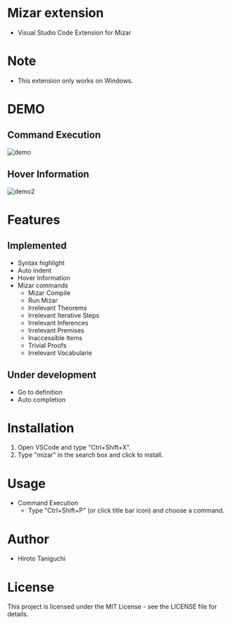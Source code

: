 # Mizar extension
* Visual Studio Code Extension for Mizar

# Note
* This extension only works on Windows.

# DEMO
## Command Execution
![demo](https://user-images.githubusercontent.com/32231297/92366947-c68bdb00-f130-11ea-8dd0-52ef3641e9cb.gif)
## Hover Information
![demo2](https://user-images.githubusercontent.com/32231297/92366998-d6a3ba80-f130-11ea-9f76-8117f82a03ea.gif)
# Features
## Implemented
* Syntax highlight
* Auto indent
* Hover Information
* Mizar commands
    * Mizar Compile
    * Run Mizar
    * Irrelevant Theorems
    * Irrelevant Iterative Steps
    * Irrelevant Inferences
    * Irrelevant Premises
    * Inaccessible Items
    * Trivial Proofs
    * Irrelevant Vocabularie


## Under development
* Go to definition
* Auto completion

# Installation
1. Open VSCode and type "Ctrl+Shift+X".  
2. Type "mizar" in the search box and click to install.

# Usage
* Command Execution
    * Type "Ctrl+Shift+P" (or click title bar icon) and choose a command.

# Author
* Hiroto Taniguchi

# License
This project is licensed under the MIT License - see the LICENSE file for details.  
